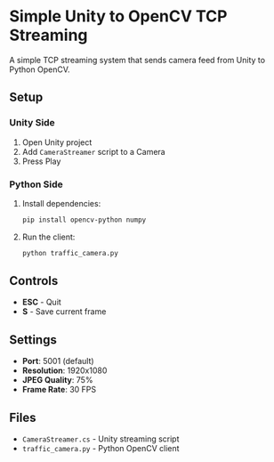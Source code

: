 # Simple Unity to OpenCV TCP Streaming

A simple TCP streaming system that sends camera feed from Unity to Python OpenCV.

## Setup

### Unity Side
1. Open Unity project
2. Add `CameraStreamer` script to a Camera
3. Press Play

### Python Side
1. Install dependencies:
   ```bash
   pip install opencv-python numpy
   ```

2. Run the client:
   ```bash
   python traffic_camera.py
   ```

## Controls
- **ESC** - Quit
- **S** - Save current frame

## Settings
- **Port**: 5001 (default)
- **Resolution**: 1920x1080
- **JPEG Quality**: 75%
- **Frame Rate**: 30 FPS

## Files
- `CameraStreamer.cs` - Unity streaming script
- `traffic_camera.py` - Python OpenCV client
